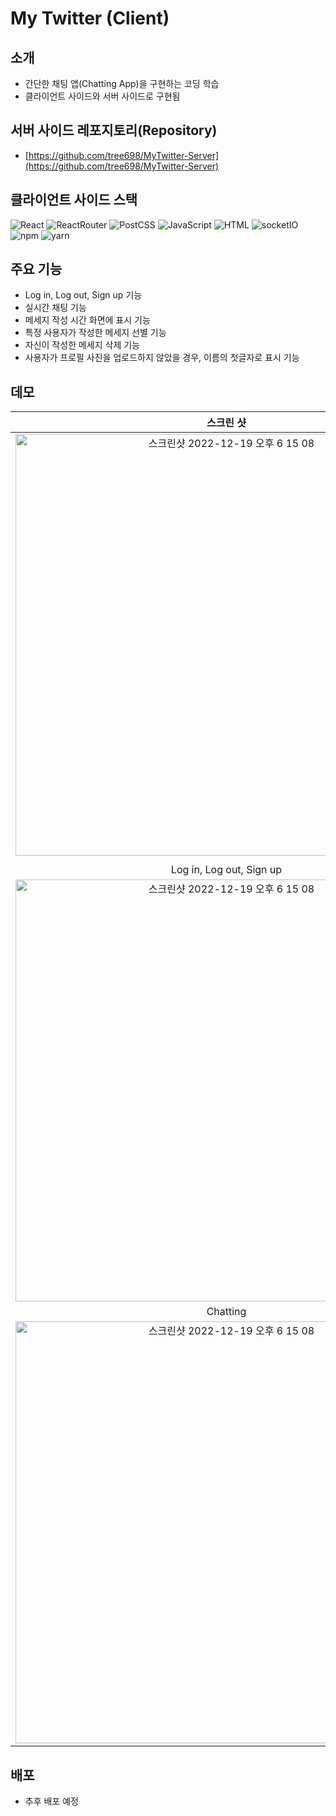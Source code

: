 # My Twitter (Client)

## 소개
- 간단한 채팅 앱(Chatting App)을 구현하는 코딩 학습
- 클라이언트 사이드와 서버 사이드로 구현됨

## 서버 사이드 레포지토리(Repository)
- [https://github.com/tree698/MyTwitter-Server](https://github.com/tree698/MyTwitter-Server)

## 클라이언트 사이드 스택
![React](https://img.shields.io/badge/-React-007ACC?style=flat&logo=React)
![ReactRouter](https://img.shields.io/badge/-ReactRouter-yellowgreen?style=flat&logo=ReactRouter)
![PostCSS](https://img.shields.io/badge/-PostCSS-green?style=flat&logo=PostCss)
![JavaScript](https://img.shields.io/badge/-JavaScript-%23F7DF1C?style=flate&logo=javascript&logoColor=000000&labelColor=%23F7DF1C&color=%23F7DF1C)
![HTML](https://img.shields.io/badge/-HTML-F05032?style=flat&logo=HTML)
![socketIO](https://img.shields.io/badge/-socketIO-blueviolet?style=flat&logo=socketIO)
![npm](https://img.shields.io/badge/-npm-lightgrey?style=flat&logo=npm)
![yarn](https://img.shields.io/badge/-yarn-blue?style=flat&logo=yarn)


## 주요 기능
- Log in, Log out, Sign up 기능
- 실시간 채팅 기능
- 메세지 작성 시간 화면에 표시 기능
- 특정 사용자가 작성한 메세지 선별 기능
- 자신이 작성한 메세지 삭제 기능
- 사용자가 프로필 사진을 업로드하지 않았을 경우, 이름의 첫글자로 표시 기능

## 데모
|**스크린 샷**|
|:--:|
|<img width="675" alt="스크린샷 2022-12-19 오후 6 15 08" src="https://user-images.githubusercontent.com/53497516/208639751-40f4fdd7-0f13-4ea7-8996-dbf48b80d049.png">|
||
|Log in, Log out, Sign up|
|<img width="675" alt="스크린샷 2022-12-19 오후 6 15 08" src="https://user-images.githubusercontent.com/53497516/208640122-4dffe549-f50b-4f3a-81d3-cb26b2c5e446.gif">|
|Chatting|
|<img width="675" alt="스크린샷 2022-12-19 오후 6 15 08" src="https://user-images.githubusercontent.com/53497516/208640386-9a57d391-b52e-45ee-9709-561d88a84fc5.gif">



## 배포
- 추후 배포 예정
